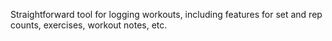 Straightforward tool for logging workouts, including features for set and rep counts, exercises, workout notes, etc.
